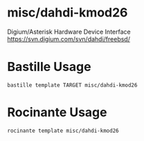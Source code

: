 # misc/dahdi-kmod26
Digium/Asterisk Hardware Device Interface
https://svn.digium.com/svn/dahdi/freebsd/

# Bastille Usage
```shell
bastille template TARGET misc/dahdi-kmod26
```

# Rocinante Usage
```shell
rocinante template misc/dahdi-kmod26
```
